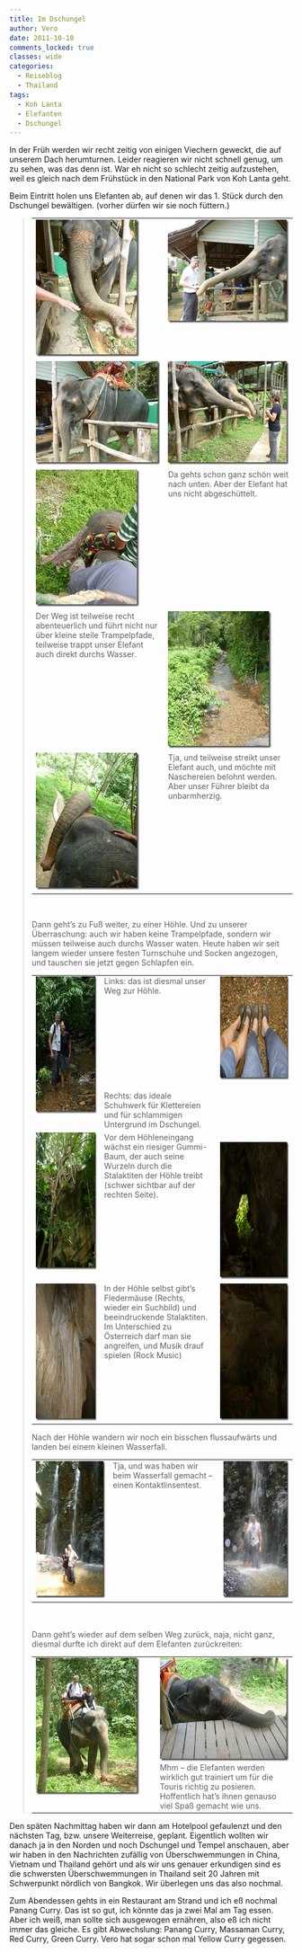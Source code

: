 ```yaml
---
title: Im Dschungel
author: Vero
date: 2011-10-10
comments_locked: true
classes: wide
categories:
  - Reiseblog
  - Thailand
tags:
  - Koh Lanta
  - Elefanten
  - Dschungel
---
```


<p>In der Früh werden wir recht zeitig von einigen Viechern geweckt, die auf unserem Dach herumturnen. Leider reagieren wir nicht schnell genug, um zu sehen, was das denn ist. War eh nicht so schlecht zeitig aufzustehen, weil es gleich nach dem Frühstück in den National Park von Koh Lanta geht. </p>  <div>Beim Eintritt holen uns Elefanten ab, auf denen wir das 1. Stück durch den Dschungel bewältigen. (vorher dürfen wir sie noch füttern.)</div>  <blockquote>   <table border="0" cellspacing="0" cellpadding="2" width="497"><tbody>       <tr>         <td valign="top" width="252"><a href="/assets/images/2011/10/P1000091.jpg"><img src="/assets/images/2011/10/P1000091_thumb.jpg" width="184" height="244" alt="P1000091" border="0" /></a></td>          <td valign="top" width="243"><a href="/assets/images/2011/10/P1000094.jpg"><img src="/assets/images/2011/10/P1000094_thumb.jpg" width="244" height="184" alt="P1000094" border="0" /></a></td>       </tr>        <tr>         <td valign="top" width="252"><a href="/assets/images/2011/10/P1000095.jpg"><img src="/assets/images/2011/10/P1000095_thumb.jpg" width="244" height="184" alt="P1000095" border="0" /></a></td>          <td valign="top" width="243"><a href="/assets/images/2011/10/P1000099.jpg"><img src="/assets/images/2011/10/P1000099_thumb.jpg" width="244" height="184" alt="P1000099" border="0" /></a></td>       </tr>        <tr>         <td valign="top" width="252"><a href="/assets/images/2011/10/P1000103.jpg"><img src="/assets/images/2011/10/P1000103_thumb.jpg" width="184" height="244" alt="P1000103" border="0" /></a></td>          <td valign="top" width="243">Da gehts schon ganz schön weit nach unten. Aber der Elefant hat uns nicht abgeschüttelt.</td>       </tr>        <tr>         <td valign="top" width="252">Der Weg ist teilweise recht abenteuerlich und führt nicht nur über kleine steile Trampelpfade, teilweise trappt unser Elefant auch direkt durchs Wasser. </td>          <td valign="top" width="243"><a href="/assets/images/2011/10/P1000110.jpg"><img src="/assets/images/2011/10/P1000110_thumb.jpg" width="184" height="244" alt="P1000110" border="0" /></a></td>       </tr>        <tr>         <td valign="top" width="252"><a href="/assets/images/2011/10/P1000116.jpg"><img src="/assets/images/2011/10/P1000116_thumb.jpg" width="184" height="244" alt="P1000116" border="0" /></a></td>          <td valign="top" width="243">Tja, und teilweise streikt unser Elefant auch, und möchte mit Naschereien belohnt werden. Aber unser Führer bleibt da unbarmherzig.</td>       </tr>     </tbody></table>    <p>&#160;</p>    <p>Dann geht’s zu Fuß weiter, zu einer Höhle. Und zu unserer Überraschung: auch wir haben keine Trampelpfade, sondern wir müssen teilweise auch durchs Wasser waten. Heute haben wir seit langem wieder unsere festen Turnschuhe und Socken angezogen, und tauschen sie jetzt gegen Schlapfen ein.</p>    <table border="0" cellspacing="0" cellpadding="2" width="601"><tbody>       <tr>         <td valign="top" width="185"><a href="/assets/images/2011/10/P1000130.jpg"><img src="/assets/images/2011/10/P1000130_thumb.jpg" width="184" height="244" alt="P1000130" border="0" /></a></td>          <td valign="top" width="253">Links: das ist diesmal unser Weg zur Höhle.           <br />            <br />            <br />            <br />            <br />            <br />            <br />            <br />            <br />            <br />            <br />Rechts: das ideale Schuhwerk für Klettereien und für schlammigen Untergrund im Dschungel. </td>          <td valign="top" width="161"><a href="/assets/images/2011/10/P1000152.jpg"><img src="/assets/images/2011/10/P1000152_thumb.jpg" width="244" height="184" alt="P1000152" border="0" /></a></td>       </tr>        <tr>         <td valign="top" width="185"><a href="/assets/images/2011/10/P1000132.jpg"><img src="/assets/images/2011/10/P1000132_thumb.jpg" width="184" height="244" alt="P1000132" border="0" /></a></td>          <td valign="top" width="253">Vor dem Höhleneingang wächst ein riesiger Gummi-Baum, der auch seine Wurzeln durch die Stalaktiten der Höhle treibt (schwer sichtbar auf der rechten Seite).&#160; </td>          <td valign="top" width="210">           <br /><a href="/assets/images/2011/10/P1000137.jpg"><img src="/assets/images/2011/10/P1000137_thumb.jpg" width="184" height="244" alt="P1000137" border="0" /></a></td>       </tr>        <tr>         <td valign="top" width="185"><a href="/assets/images/2011/10/P1000141.jpg"><img src="/assets/images/2011/10/P1000141_thumb.jpg" width="184" height="244" alt="P1000141" border="0" /></a></td>          <td valign="top" width="253">In der Höhle selbst gibt’s Fledermäuse (Rechts, wieder ein Suchbild) und beeindruckende Stalaktiten. Im Unterschied zu Österreich darf man sie angreifen, und Musik drauf spielen (Rock Music)</td>          <td valign="top" width="210"><a href="/assets/images/2011/10/P1000134.jpg"><img src="/assets/images/2011/10/P1000134_thumb.jpg" width="184" height="244" alt="P1000134" border="0" /></a></td>       </tr>     </tbody></table>    <p>Nach der Höhle wandern wir noch ein bisschen flussaufwärts und landen bei einem kleinen Wasserfall.     <br />      <table border="0" cellspacing="0" cellpadding="2" width="612"><tbody>         <tr>           <td valign="top" width="199"><a href="/assets/images/2011/10/P1000146.jpg"><img src="/assets/images/2011/10/P1000146_thumb.jpg" width="184" height="244" alt="P1000146" border="0" /></a></td>            <td valign="top" width="224">Tja, und was haben wir beim Wasserfall gemacht – einen Kontaktlinsentest.</td>            <td valign="top" width="187"><a href="/assets/images/2011/10/P1000150.jpg"><img src="/assets/images/2011/10/P1000150_thumb.jpg" width="184" height="244" alt="P1000150" border="0" /></a></td>         </tr>       </tbody></table>      <br />      <br />Dann geht’s wieder auf dem selben Weg zurück, naja, nicht ganz, diesmal durfte ich direkt auf dem Elefanten zurückreiten:</p>    <table border="0" cellspacing="0" cellpadding="2" width="600"><tbody>       <tr>         <td valign="top" width="300"><a href="/assets/images/2011/10/P1000162.jpg"><img src="/assets/images/2011/10/P1000162_thumb.jpg" width="184" height="244" alt="P1000162" border="0" /></a></td>          <td valign="top" width="300"><a href="/assets/images/2011/10/P1000166.jpg"><img src="/assets/images/2011/10/P1000166_thumb.jpg" width="244" height="184" alt="P1000166" border="0" /></a>            <br />Mhm – die Elefanten werden wirklich gut trainiert um für die Touris richtig zu posieren. Hoffentlich hat’s ihnen genauso viel Spaß gemacht wie uns.</td>       </tr>     </tbody></table> </blockquote>  <p>Den späten Nachmittag haben wir dann am Hotelpool gefaulenzt und den nächsten Tag, bzw. unsere Weiterreise, geplant. Eigentlich wollten wir danach ja in den Norden und noch Dschungel und Tempel anschauen, aber wir haben in den Nachrichten zufällig von Überschwemmungen in China, Vietnam und Thailand gehört und als wir uns genauer erkundigen sind es die schwersten Überschwemmungen in Thailand seit 20 Jahren mit Schwerpunkt nördlich von Bangkok. Wir überlegen uns das also nochmal.</p>  <p>Zum Abendessen gehts in ein Restaurant am Strand und ich eß nochmal Panang Curry. Das ist so gut, ich könnte das ja zwei Mal am Tag essen. Aber ich weiß, man sollte sich ausgewogen ernähren, also eß ich nicht immer das gleiche. Es gibt Abwechslung: Panang Curry, Massaman Curry, Red Curry, Green Curry. Vero hat sogar schon mal Yellow Curry gegessen.</p>
